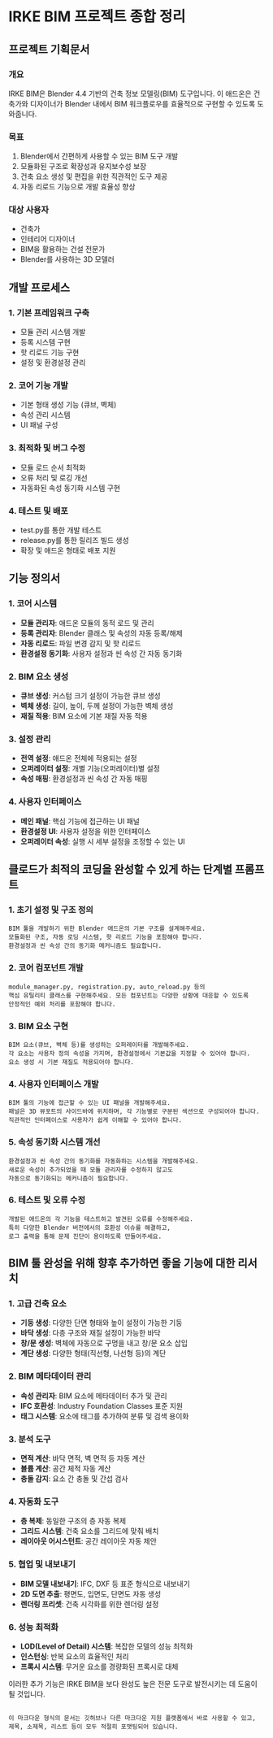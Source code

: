 # IRKE BIM 프로젝트 종합 정리

## 프로젝트 기획문서

### 개요
IRKE BIM은 Blender 4.4 기반의 건축 정보 모델링(BIM) 도구입니다. 이 애드온은 건축가와 디자이너가 Blender 내에서 BIM 워크플로우를 효율적으로 구현할 수 있도록 도와줍니다.

### 목표
1. Blender에서 간편하게 사용할 수 있는 BIM 도구 개발
2. 모듈화된 구조로 확장성과 유지보수성 보장
3. 건축 요소 생성 및 편집을 위한 직관적인 도구 제공
4. 자동 리로드 기능으로 개발 효율성 향상

### 대상 사용자
- 건축가
- 인테리어 디자이너
- BIM을 활용하는 건설 전문가
- Blender를 사용하는 3D 모델러

## 개발 프로세스

### 1. 기본 프레임워크 구축
- 모듈 관리 시스템 개발
- 등록 시스템 구현
- 핫 리로드 기능 구현
- 설정 및 환경설정 관리

### 2. 코어 기능 개발
- 기본 형태 생성 기능 (큐브, 벽체)
- 속성 관리 시스템
- UI 패널 구성

### 3. 최적화 및 버그 수정
- 모듈 로드 순서 최적화
- 오류 처리 및 로깅 개선
- 자동화된 속성 동기화 시스템 구현

### 4. 테스트 및 배포
- test.py를 통한 개발 테스트
- release.py를 통한 릴리즈 빌드 생성
- 확장 및 애드온 형태로 배포 지원

## 기능 정의서

### 1. 코어 시스템
- **모듈 관리자**: 애드온 모듈의 동적 로드 및 관리
- **등록 관리자**: Blender 클래스 및 속성의 자동 등록/해제
- **자동 리로드**: 파일 변경 감지 및 핫 리로드
- **환경설정 동기화**: 사용자 설정과 씬 속성 간 자동 동기화

### 2. BIM 요소 생성
- **큐브 생성**: 커스텀 크기 설정이 가능한 큐브 생성
- **벽체 생성**: 길이, 높이, 두께 설정이 가능한 벽체 생성
- **재질 적용**: BIM 요소에 기본 재질 자동 적용

### 3. 설정 관리
- **전역 설정**: 애드온 전체에 적용되는 설정
- **오퍼레이터 설정**: 개별 기능(오퍼레이터)별 설정
- **속성 매핑**: 환경설정과 씬 속성 간 자동 매핑

### 4. 사용자 인터페이스
- **메인 패널**: 핵심 기능에 접근하는 UI 패널
- **환경설정 UI**: 사용자 설정을 위한 인터페이스
- **오퍼레이터 속성**: 실행 시 세부 설정을 조정할 수 있는 UI

## 클로드가 최적의 코딩을 완성할 수 있게 하는 단계별 프롬프트

### 1. 초기 설정 및 구조 정의
```
BIM 툴을 개발하기 위한 Blender 애드온의 기본 구조를 설계해주세요. 
모듈화된 구조, 자동 로딩 시스템, 핫 리로드 기능을 포함해야 합니다.
환경설정과 씬 속성 간의 동기화 메커니즘도 필요합니다.
```

### 2. 코어 컴포넌트 개발
```
module_manager.py, registration.py, auto_reload.py 등의 
핵심 유틸리티 클래스를 구현해주세요. 모든 컴포넌트는 다양한 상황에 대응할 수 있도록 
안정적인 예외 처리를 포함해야 합니다.
```

### 3. BIM 요소 구현
```
BIM 요소(큐브, 벽체 등)를 생성하는 오퍼레이터를 개발해주세요. 
각 요소는 사용자 정의 속성을 가지며, 환경설정에서 기본값을 지정할 수 있어야 합니다.
요소 생성 시 기본 재질도 적용되어야 합니다.
```

### 4. 사용자 인터페이스 개발
```
BIM 툴의 기능에 접근할 수 있는 UI 패널을 개발해주세요. 
패널은 3D 뷰포트의 사이드바에 위치하며, 각 기능별로 구분된 섹션으로 구성되어야 합니다.
직관적인 인터페이스로 사용자가 쉽게 이해할 수 있어야 합니다.
```

### 5. 속성 동기화 시스템 개선
```
환경설정과 씬 속성 간의 동기화를 자동화하는 시스템을 개발해주세요. 
새로운 속성이 추가되었을 때 모듈 관리자를 수정하지 않고도 
자동으로 동기화되는 메커니즘이 필요합니다.
```

### 6. 테스트 및 오류 수정
```
개발된 애드온의 각 기능을 테스트하고 발견된 오류를 수정해주세요. 
특히 다양한 Blender 버전에서의 호환성 이슈를 해결하고, 
로그 출력을 통해 문제 진단이 용이하도록 만들어주세요.
```

## BIM 툴 완성을 위해 향후 추가하면 좋을 기능에 대한 리서치

### 1. 고급 건축 요소
- **기둥 생성**: 다양한 단면 형태와 높이 설정이 가능한 기둥
- **바닥 생성**: 다층 구조와 재질 설정이 가능한 바닥
- **창/문 생성**: 벽체에 자동으로 구멍을 내고 창/문 요소 삽입
- **계단 생성**: 다양한 형태(직선형, 나선형 등)의 계단

### 2. BIM 메타데이터 관리
- **속성 관리자**: BIM 요소에 메타데이터 추가 및 관리
- **IFC 호환성**: Industry Foundation Classes 표준 지원
- **태그 시스템**: 요소에 태그를 추가하여 분류 및 검색 용이화

### 3. 분석 도구
- **면적 계산**: 바닥 면적, 벽 면적 등 자동 계산
- **볼륨 계산**: 공간 체적 자동 계산
- **충돌 감지**: 요소 간 충돌 및 간섭 검사

### 4. 자동화 도구
- **층 복제**: 동일한 구조의 층 자동 복제
- **그리드 시스템**: 건축 요소를 그리드에 맞춰 배치
- **레이아웃 어시스턴트**: 공간 레이아웃 자동 제안

### 5. 협업 및 내보내기
- **BIM 모델 내보내기**: IFC, DXF 등 표준 형식으로 내보내기
- **2D 도면 추출**: 평면도, 입면도, 단면도 자동 생성
- **렌더링 프리셋**: 건축 시각화를 위한 렌더링 설정

### 6. 성능 최적화
- **LOD(Level of Detail) 시스템**: 복잡한 모델의 성능 최적화
- **인스턴싱**: 반복 요소의 효율적인 처리
- **프록시 시스템**: 무거운 요소를 경량화된 프록시로 대체

이러한 추가 기능은 IRKE BIM을 보다 완성도 높은 전문 도구로 발전시키는 데 도움이 될 것입니다.
```

이 마크다운 형식의 문서는 깃허브나 다른 마크다운 지원 플랫폼에서 바로 사용할 수 있고, 제목, 소제목, 리스트 등이 모두 적절히 포맷팅되어 있습니다.